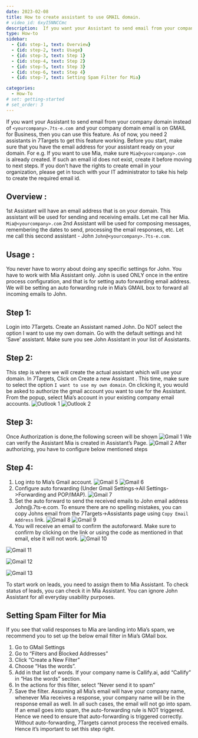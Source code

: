 ```yaml
---
date: 2023-02-08
title: How to create assistant to use GMAIL domain.
# video_id: 6xyI5NNCCmc
description:  If you want your Assistant to send email from your company domain instead of `<yourcompany>.7ts-e.com `and your company domain email is on GMAIL for Business, then you can use this feature.
type: How-to
sidebar:
  - {id: step-1, text: Overview}
  - {id: step-2, text: Usage}
  - {id: step-3, text: Step 1}
  - {id: step-4, text: Step 2}
  - {id: step-5, text: Step 3}
  - {id: step-6, text: Step 4}
  - {id: step-7, text: Setting Spam Filter for Mia}

categories:
  - How-To
# set: getting-started
# set_order: 3
---
```

If you want your Assistant to send email from your company domain instead of `<yourcompany>.7ts-e.com `and your company domain email is on GMAIL for Business, then you can use this feature.
As of now, you need 2 assistants in 7Targets to get this feature working.
Before you start, make sure that you have the email address for your assistant ready on your domain.
For e.g. If you want to use Mia, make sure `Mia@<yourcompany>.com `is already created. If such an email id does not exist, create it before moving to next steps. If you don’t have the rights to create email in your organization, please get in touch with your IT administrator to take his help to create the required email id.
## Overview :
1st Assistant will have an email address that is on your domain. This assistant will be used for sending and receiving emails. Let me call her Mia. `Mia@<yourcompany>.com`
2nd Assistant will be used for composing messages, remembering the dates to send, processing the email responses, etc. Let me call this second assistant - John `John@<yourcompany>.7ts-e.com`.
## Usage :
You never have to worry about doing any specific settings for John. You have to work with Mia Assistant only. John is used ONLY once in the entire process configuration, and that is for setting auto forwarding email address.
We will be setting an auto forwarding rule in Mia’s GMAIL box to forward all incoming emails to John.

## Step 1:
Login into 7Targets. Create an Assistant named John. Do NOT select the option I want to use my own domain. Go with the default settings and hit ‘Save’ assistant. Make sure you see John Assistant in your list of Assistants.
## Step 2:
This step is where we will create the actual assistant which will use your domain.
In 7Targets, Click on Create a new Assistant . This time, make sure to select the option `I want to use my own domain`.
On clicking it, you would be asked to authorize the gmail account you want to use for the Assistant. From the popup, select Mia’s account in your existing company email accounts.
![Outlook 1](../../images/outlook_image1.png)
![Outlook 2](../../images/outlook_image2.png)

## Step 3:
Once Authorization is done,the following screen will be shown
![Gmail 1](../../images/gmail_image3.png)
We can verify the Assistant Mia is created in Assistant’s Page.
![Gmail 2](../../images/gmail_image4.png)
After authorizing, you have to configure below mentioned steps
## Step 4:
1.	Log into to Mia’s Gmail account.
![Gmail 5](../../images/gmail_image5.png)
![Gmail 6](../../images/gmail_image6.png)
2.	Configure auto forwarding (Under Gmail Settings->All Settings->Forwarding and POP/IMAP).
![Gmail 7](../../images/gmail_image7.png)
3.	Set the auto forward to send the received emails to John email address John@.7ts-e.com. To ensure there are no spelling mistakes, you can copy Johns email from the 7Targets->Assistants page using `Copy Email Address` link.
![Gmail 8](../../images/gmail_image8.png)
![Gmail 9](../../images/gmail_image9.png)
4.	You will receive an email to confirm the autoforward. Make sure to confirm by clicking on the link or using the code as mentioned in that email, else it will not work.
![Gmail 10](../../images/gmail_image10.png)

![Gmail 11](../../images/gmail_image11.png)

![Gmail 12](../../images/gmail_image12.png)

![Gmail 13](../../images/gmail_image13.png)

To start work on leads, you need to assign them to Mia Assistant. To check status of leads, you can check it in Mia Assistant. You can ignore John Assistant for all everyday usability purposes.  
## Setting Spam Filter for Mia
If you see that valid responses to Mia are landing into Mia’s spam, we recommend you to set up the below email filter in Mia’s GMail box.
1.	Go to GMail Settings
2.	Go to “Filters and Blocked Addresses”
3.	Click “Create a New Filter”
4.	Choose “Has the words”.
5.	Add in that list of words. If your company name is Callify.ai, add “Callify” in “Has the words” section.
6.	In the actions for this filter, select “Never send it to spam”
7.	Save the filter.
Assuming all Mia’s email will have your company name, whenever Mia receives a response, your company name will be in the response email as well. In all such cases, the email will not go into spam.
If an email goes into spam, the auto-forwarding rule is NOT triggered. Hence we need to ensure that auto-forwarding is triggered correctly. Without auto-forwarding, 7Targets cannot process the received emails. Hence it’s important to set this step right.


